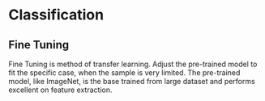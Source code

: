 # Classification

## Fine Tuning
Fine Tuning is method of transfer learning. Adjust the pre-trained model to fit the specific case, when the sample is very limited. The pre-trained model, like ImageNet, is the base trained from large dataset and performs excellent on feature extraction.
